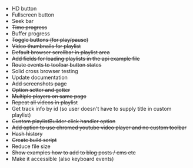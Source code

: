* HD button
* Fullscreen button
* Seek bar
* <strike>Time progress</strike>
* Buffer progress
* <strike>Toggle buttons (for play/pause)</strike>
* <strike>Video thumbnails for playlist</strike>
* <strike>Default browser scrollbar in playlist area</strike>
* <strike>Add fields for loading playlists in the api example file</strike>
* <strike>Route events to toolbar button states</strike>
* Solid cross browser testing
* Update documentation
* <strike>Add screenshots page</strike>
* <strike>Option setter and getter</strike>
* <strike>Multiple players on same page</strike>
* <strike>Repeat all videos in playlist</strike>
* Get track info by id (so user doesn't have to supply title in custom playlist)
* <strike>Custom playlistBuilder click handler option</strike>
* <strike>Add option to use chromed youtube video player and no custom toolbar</strike>
* <strike>Hash history</strike>
* <strike>Create build script</strike>
* Reduce file size
* <strike>Show examples how to add to blog posts / cms etc</strike>
* Make it accessible (also keyboard events)
